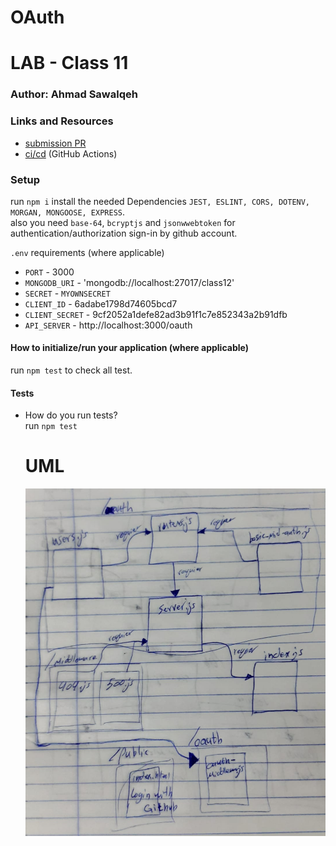 # OAuth

# LAB - Class 11

### Author: Ahmad Sawalqeh

### Links and Resources

- [submission PR](https://github.com/Ahmad-Sawalqeh/Authentication/pull/2)
- [ci/cd]() (GitHub Actions)

### Setup
run `npm i`
install the needed Dependencies `JEST, ESLINT, CORS, DOTENV, MORGAN, MONGOOSE, EXPRESS`.<br>
also you need `base-64`, `bcryptjs` and `jsonwwebtoken` for authentication/authorization sign-in by github account.

`.env` requirements (where applicable)

* `PORT` - 3000
* `MONGODB_URI` - 'mongodb://localhost:27017/class12'
* `SECRET` - `MYOWNSECRET`
* `CLIENT_ID` - 6adabe1798d74605bcd7
* `CLIENT_SECRET` - 9cf2052a1defe82ad3b91f1c7e852343a2b91dfb
* `API_SERVER` - http://localhost:3000/oauth

#### How to initialize/run your application (where applicable)
run `npm test` to check all test.

#### Tests

- How do you run tests?<br>
  run `npm test`

  # UML

  ![](./assets/class12.jpeg)
